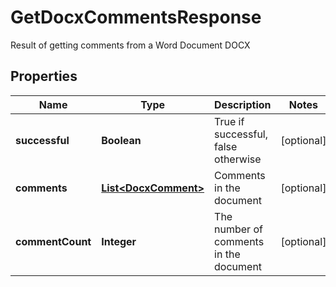 

# GetDocxCommentsResponse

Result of getting comments from a Word Document DOCX
## Properties

Name | Type | Description | Notes
------------ | ------------- | ------------- | -------------
**successful** | **Boolean** | True if successful, false otherwise |  [optional]
**comments** | [**List&lt;DocxComment&gt;**](DocxComment.md) | Comments in the document |  [optional]
**commentCount** | **Integer** | The number of comments in the document |  [optional]



